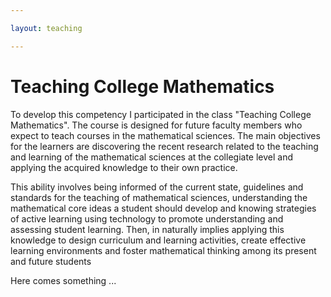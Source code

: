 ```yaml
---

layout: teaching

---
```




<h1> Teaching College Mathematics </h1>



To develop this competency I participated in the class "Teaching College Mathematics". The course is designed for future faculty members who expect to teach courses in the mathematical sciences. The main objectives for the learners are discovering the recent research related to the teaching and learning of the mathematical sciences at the collegiate level and applying the acquired knowledge to their own practice.



This ability involves being informed of the current state, guidelines and standards for the teaching of mathematical sciences, understanding the mathematical core ideas a student should develop and knowing strategies of active learning using technology to promote understanding and assessing student learning. Then, in naturally implies applying this knowledge to design curriculum and learning activities, create effective learning environments and foster mathematical thinking among its present and future students



Here comes something ...











